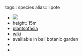 tags:: species
alias:: lipote

- ![](https://peach-geographical-bat-397.mypinata.cloud/ipfs/QmSTgHKwFsJvXQgwmsJAVihQSFBr5Jk8m8e8sUzeV7Y8tF)
- height: 15m
- [plantsofasia](http://www.plantsofasia.com/index/syzygium_malaccense/0-307)
- [wiki](https://en.wikipedia.org/wiki/Syzygium_polycephaloides)
- availiable in bali botanic garden
-
-